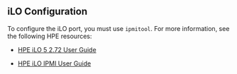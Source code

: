 ## iLO Configuration
To configure the iLO port, you must use `ipmitool`. For more information, see the following HPE resources:

* [HPE iLO 5 2.72 User Guide](https://support.hpe.com/hpesc/public/docDisplay?docId=a00105236en_us)

* [HPE iLO IPMI User Guide](https://support.hpe.com/hpesc/public/docDisplay?docId=a00018321en_us&docLocale=en_US&page=GUID-D7147C7F-2016-0901-06CE-0000000004E4.html)
